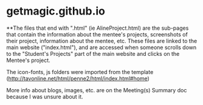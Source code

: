# getmagic.github.io

**The files that end with ".html" (ie AlineProject.html) are the sub-pages that contain the information about the mentee's projects, screenshots of their project, information about the mentee, etc. These files are linked to the main website ("index.html"), and are accessed when someone scrolls down to the "Student's Projects" part of the main website and clicks on the Mentee's project. 

The icon-fonts, js folders were imported from the template (http://tavonline.net/html/penne2/html/index.html#home)

More info about blogs, images, etc. are on the Meeting(s) Summary doc because I was unsure about it. 
